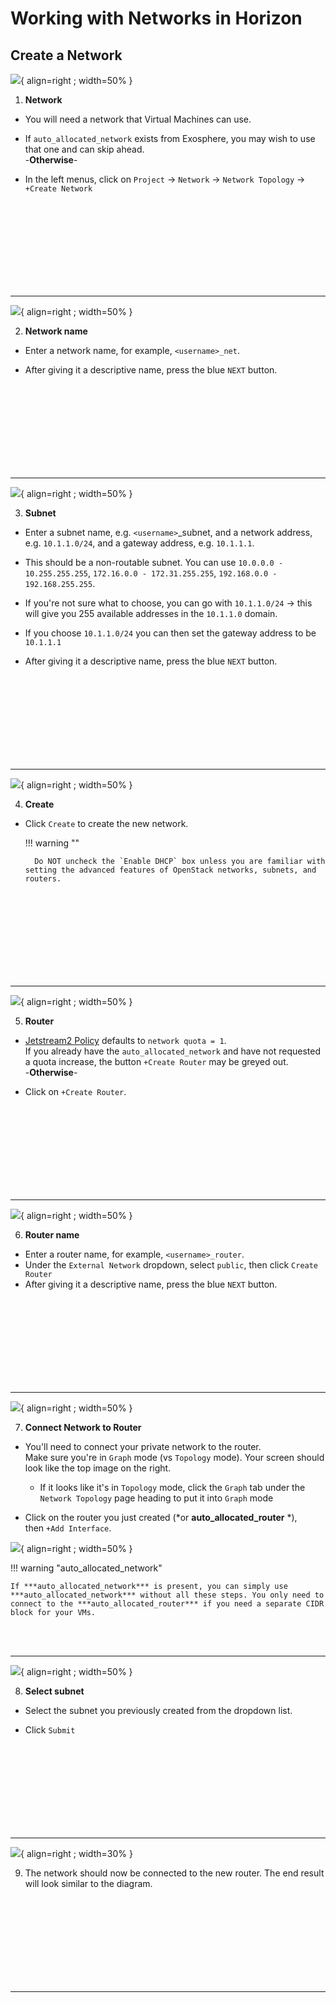 # Working with Networks in Horizon

## Create a Network

![](/images/horizon_create_network.webp){ align=right ; width=50% }

1. **Network**

* You will need a network that Virtual Machines can use.

* If `auto_allocated_network` exists from Exosphere, you may wish to use that one and can skip ahead.</br>-**Otherwise**-</br>

* In the left menus, click on `Project` → `Network` → `Network Topology` → `+Create Network`

</br></br></br></br></br></br></br></br>

---

![](/images/horizon_network_name.webp){ align=right ; width=50% }

2. **Network name**

* Enter a network name, for example, `<username>_net`.

* After giving it a descriptive name, press the blue `NEXT` button.

</br></br></br></br></br></br></br></br>

---

![](/images/horizon_subnet.webp){ align=right ; width=50% }

3. **Subnet**

* Enter a subnet name, e.g. `<username>`_subnet, and a network address, e.g. `10.1.1.0/24`, and a gateway address, e.g. `10.1.1.1`.

* This should be a non-routable subnet. You can use `10.0.0.0 - 10.255.255.255`, `172.16.0.0 - 172.31.255.255`, `192.168.0.0 - 192.168.255.255`.

* If you're not sure what to choose, you can go with `10.1.1.0/24` → this will give you 255 available addresses in the `10.1.1.0` domain.

* If you choose `10.1.1.0/24` you can then set the gateway address to be `10.1.1.1`

* After giving it a descriptive name, press the blue `NEXT` button.

</br></br></br></br></br></br></br></br>

---

![](/images/horizon_network_dhcp.webp){ align=right ; width=50% }

4. **Create**

* Click `Create` to create the new network.

    !!! warning ""

        Do NOT uncheck the `Enable DHCP` box unless you are familiar with setting the advanced features of OpenStack networks, subnets, and routers.

</br></br></br></br></br></br></br></br>

---

![](/images/horizon_create_router.jpg){ align=right ; width=50% }

5. **Router**

* [Jetstream2 Policy](/general/policies) defaults to `network quota = 1`.</br>If you already have the `auto_allocated_network` and have not requested a quota increase, the button `+Create Router` may be greyed out.</br>-**Otherwise**-</br>

* Click on `+Create Router`.

</br></br></br></br></br></br></br></br>

---

![](/images/horizon_router_name.jpg){ align=right ; width=50% }

6. **Router name**

* Enter a router name, for example, `<username>_router`.
* Under the `External Network` dropdown, select `public`, then click `Create Router`
* After giving it a descriptive name, press the blue `NEXT` button.

</br></br></br></br></br></br></br></br>

---

![](/images/horizon_net_top_graph.webp){ align=right ; width=50% }

7. **Connect Network to Router**

* You'll need to connect your private network to the router.</br>Make sure  you're in `Graph` mode (vs `Topology` mode). Your screen should look like the top image on the right.
    * If it looks like it's in `Topology` mode, click the `Graph` tab under the `Network Topology` page heading to put it into `Graph` mode

* Click on the router you just created (*or **auto_allocated_router** *),</br>then `+Add Interface`.

![](/images/horizon_net_interface.jpg){ align=right ; width=50% }

!!! warning "auto_allocated_network"

    If ***auto_allocated_network*** is present, you can simply use ***auto_allocated_network*** without all these steps. You only need to connect to the ***auto_allocated_router*** if you need a separate CIDR block for your VMs.

</br></br>

---

![](/images/horizon_router-add.png){ align=right ; width=50% }

8. **Select subnet**

* Select the subnet you previously created from the dropdown list.

* Click `Submit`

</br></br></br></br></br></br></br></br>

---

![](/images/horizon_network_final.webp){ align=right ; width=30% }

9. The network should now be connected to the new router.  The end result will look similar to the diagram.

</br></br></br></br></br></br></br></br>

---

